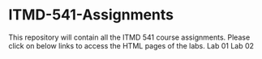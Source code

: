 # ITMD-541-Assignments
This repository will contain all the ITMD 541 course assignments.
Please click on below links to access the HTML pages of the labs.
Lab 01
Lab 02
